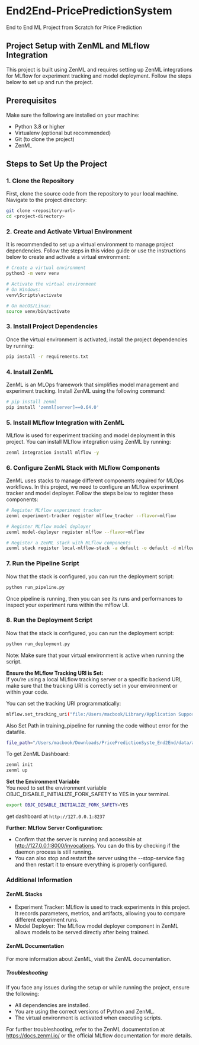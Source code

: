 # End2End-PricePredictionSystem
End to End ML Project from Scratch for Price Prediction

## Project Setup with ZenML and MLflow Integration

This project is built using ZenML and requires setting up ZenML integrations for MLflow for experiment tracking and model deployment. Follow the steps below to set up and run the project.

## Prerequisites

Make sure the following are installed on your machine:

- Python 3.8 or higher
- Virtualenv (optional but recommended)
- Git (to clone the project)
- ZenML

## Steps to Set Up the Project

### 1. Clone the Repository

First, clone the source code from the repository to your local machine. Navigate to the project directory:

```bash
git clone <repository-url>
cd <project-directory>
```

### 2. Create and Activate Virtual Environment

It is recommended to set up a virtual environment to manage project dependencies. Follow the steps in this video guide or use the instructions below to create and activate a virtual environment:

```bash
# Create a virtual environment
python3 -m venv venv

# Activate the virtual environment
# On Windows:
venv\Scripts\activate

# On macOS/Linux:
source venv/bin/activate
```

### 3. Install Project Dependencies
Once the virtual environment is activated, install the project dependencies by running:

```bash
pip install -r requirements.txt
```
### 4. Install ZenML
ZenML is an MLOps framework that simplifies model management and experiment tracking. Install ZenML using the following command:

```bash
# pip install zenml
pip install 'zenml[server]==0.64.0'
```

### 5. Install MLflow Integration with ZenML
MLflow is used for experiment tracking and model deployment in this project. You can install MLflow integration using ZenML by running:

```bash
zenml integration install mlflow -y
```

### 6. Configure ZenML Stack with MLflow Components
ZenML uses stacks to manage different components required for MLOps workflows. In this project, we need to configure an MLflow experiment tracker and model deployer. Follow the steps below to register these components:

```bash
# Register MLflow experiment tracker
zenml experiment-tracker register mlflow_tracker --flavor=mlflow

# Register MLflow model deployer
zenml model-deployer register mlflow --flavor=mlflow

# Register a ZenML stack with MLflow components
zenml stack register local-mlflow-stack -a default -o default -d mlflow -e mlflow_tracker --set

```

### 7. Run the Pipeline Script
Now that the stack is configured, you can run the deployment script:

```bash
python run_pipeline.py
```

Once pipeline is running, then you can see its runs and performances to inspect your experiment runs within the mlflow UI.


### 8. Run the Deployment Script
Now that the stack is configured, you can run the deployment script:

```bash
python run_deployment.py
```


Note: Make sure that your virtual environment is active when running the script.

**Ensure the MLflow Tracking URI is Set:**  
If you’re using a local MLflow tracking server or a specific backend URI, make sure that the tracking URI is correctly set in your environment or within your code.

You can set the tracking URI programmatically:

```bash
mlflow.set_tracking_uri("file:/Users/macbook/Library/Application Support/zenml/local_stores/0c0eaca7-9783-48c1-8bbc-4c39005e05f9/mlruns")
```


Also Set Path in training_pipeline for running the code without error for the datafile.
```bash
file_path="/Users/macbook/Downloads/PricePredictionSyste_End2End/data/archive.zip" #give your file path
```

To get ZenML Dashboard:

```bash
zenml init
zenml up
```

**Set the Environment Variable**  
You need to set the environment variable OBJC_DISABLE_INITIALIZE_FORK_SAFETY to YES in your terminal.

```bash
export OBJC_DISABLE_INITIALIZE_FORK_SAFETY=YES
```

get dashboard at ```http://127.0.0.1:8237```

**Further: MLflow Server Configuration:**
- Confirm that the server is running and accessible at http://127.0.0.1:8000/invocations. You can do this by checking if the daemon process is still running.
- You can also stop and restart the server using the --stop-service flag and then restart it to ensure everything is properly configured.


### Additional Information
#### ZenML Stacks
- Experiment Tracker: MLflow is used to track experiments in this project. It records parameters, metrics, and artifacts, allowing you to compare different experiment runs.
- Model Deployer: The MLflow model deployer component in ZenML allows models to be served directly after being trained.

#### ZenML Documentation
For more information about ZenML, visit the ZenML documentation.

##### Troubleshooting
If you face any issues during the setup or while running the project, ensure the following:

- All dependencies are installed.
- You are using the correct versions of Python and ZenML.
- The virtual environment is activated when executing scripts.

For further troubleshooting, refer to the ZenML documentation at https://docs.zenml.io/ or the official MLflow documentation for more details.


